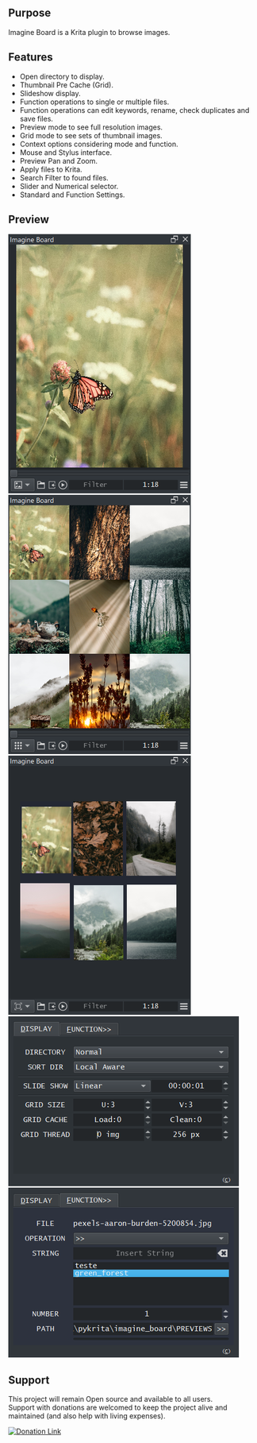 ## Purpose

Imagine Board is a Krita plugin to browse images.


## Features

* Open directory to display.
* Thumbnail Pre Cache (Grid).
* Slideshow display.
* Function operations to single or multiple files.
* Function operations can edit keywords, rename, check duplicates and save files.
* Preview mode to see full resolution images.
* Grid mode to see sets of thumbnail images.
* Context options considering mode and function.
* Mouse and Stylus interface.
* Preview Pan and Zoom.
* Apply files to Krita.
* Search Filter to found files.
* Slider and Numerical selector.
* Standard and Function Settings.


## Preview
![Picture](https://github.com/EyeOdin/imagine_board/blob/main/imagine_board/PREVIEWS/imagine_board_001.png)
![Picture](https://github.com/EyeOdin/imagine_board/blob/main/imagine_board/PREVIEWS/imagine_board_002.png)
![Picture](https://github.com/EyeOdin/imagine_board/blob/main/imagine_board/PREVIEWS/imagine_board_003.png)
![Picture](https://github.com/EyeOdin/imagine_board/blob/main/imagine_board/PREVIEWS/imagine_board_004.png)
![Picture](https://github.com/EyeOdin/imagine_board/blob/main/imagine_board/PREVIEWS/imagine_board_005.png)


## Support
This project will remain Open source and available to all users.\
Support with donations are welcomed to keep the project alive and maintained (and also help with living expenses).

<a href="https://www.paypal.com/donate/?hosted_button_id=9FARNUYBC9R3J">
  <img src="https://pics.paypal.com/00/s/NjA2OWU0ZmEtNjQ4MC00MWZhLTk5YzctM2VhZDA1MzgyMDQ0/file.PNG" width="200" alt="Donation Link">
</a>

